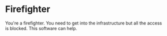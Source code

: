 # Firefighter

You're a firefighter. You need to get into the infrastructure
but all the access is blocked. This software can help.


